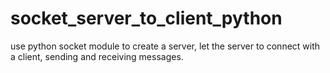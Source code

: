 # socket_server_to_client_python

use python socket module to create a server, let the server to connect with a client, sending and receiving messages.
